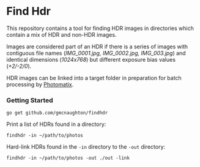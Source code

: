 # Find Hdr

This repository contains a tool for finding HDR images in directories which contain a mix of HDR and non-HDR images.

Images are considered part of an HDR if there is a series of images with contiguous file names (*IMG_0001.jpg, IMG_0002.jpg, IMG_003.jpg*) and identical dimensions (*1024x768*) but different exposure bias values (*+2/-2/0*).

HDR images can be linked into a target folder in preparation for batch processing by [Photomatix](https://www.hdrsoft.com/).

### Getting Started

    go get github.com/gmcnaughton/findhdr

Print a list of HDRs found in a directory:

    findhdr -in ~/path/to/photos

Hard-link HDRs found in the `-in` directory to the `-out` directory:

    findhdr -in ~/path/to/photos -out ./out -link
